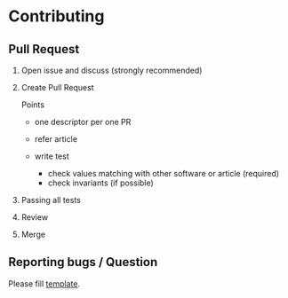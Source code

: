 Contributing
==

Pull Request
--
1. Open issue and discuss (strongly recommended)
2. Create Pull Request

    Points

    * one descriptor per one PR
    * refer article
    * write test

        * check values matching with other software or article (required)
        * check invariants (if possible)

3. Passing all tests
4. Review
5. Merge

Reporting bugs / Question
--
Please fill [template](http://github.com/mordred-descriptor/mordred/issues/new?template=bugs.md).
